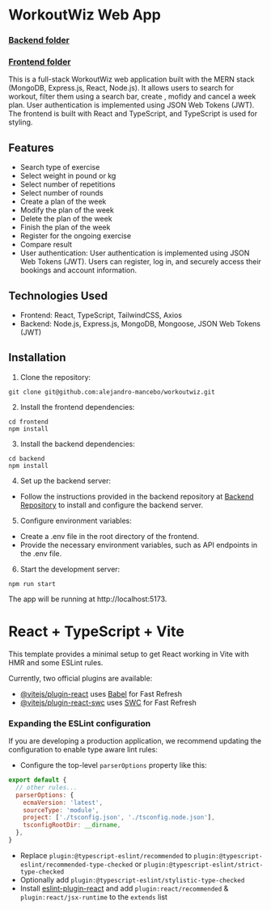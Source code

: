 # WorkoutWiz Web App

### [Backend folder](https://github.com/alejandro-mancebo/workoutwiz/blob/main/backend/README.md)

### [Frontend folder](https://github.com/alejandro-mancebo/workoutwiz/blob/main/frontend/README.md)


This is a full-stack WorkoutWiz web application built with the MERN stack (MongoDB, Express.js, React, Node.js). It allows users to search for workout, filter them using a search bar, create , mofidy and cancel a week plan. User authentication is implemented using JSON Web Tokens (JWT). The frontend is built with React and TypeScript, and TypeScript is used for styling.

## Features

-	Search type of exercise
-	Select weight in pound or kg
-	Select number of repetitions
-	Select number of rounds
-	Create a plan of the week
-	Modify the plan of the week
-	Delete the plan of the week
-	Finish the plan of the week
-	Register for the ongoing exercise
-	Compare result
-	User authentication: User authentication is implemented using JSON Web Tokens (JWT). Users can register, log in, and securely access their bookings and account information.

## Technologies Used

- Frontend: React, TypeScript, TailwindCSS, Axios
- Backend: Node.js, Express.js, MongoDB, Mongoose, JSON Web Tokens (JWT)

## Installation

1. Clone the repository:

```
git clone git@github.com:alejandro-mancebo/workoutwiz.git
```

2. Install the frontend dependencies:

```
cd frontend
npm install
```

3. Install the backend dependencies:

```
cd backend
npm install
```

4. Set up the backend server:

- Follow the instructions provided in the backend repository at [Backend Repository](https://github.com/alejandro-mancebo/workoutwiz/tree/main/backend) to install and configure the backend server.

5. Configure environment variables:

- Create a .env file in the root directory of the frontend.
- Provide the necessary environment variables, such as API endpoints in the .env file.

6. Start the development server:

```
npm run start
```

The app will be running at http://localhost:5173.


# React + TypeScript + Vite

This template provides a minimal setup to get React working in Vite with HMR and some ESLint rules.

Currently, two official plugins are available:

- [@vitejs/plugin-react](https://github.com/vitejs/vite-plugin-react/blob/main/packages/plugin-react/README.md) uses [Babel](https://babeljs.io/) for Fast Refresh
- [@vitejs/plugin-react-swc](https://github.com/vitejs/vite-plugin-react-swc) uses [SWC](https://swc.rs/) for Fast Refresh

### Expanding the ESLint configuration

If you are developing a production application, we recommend updating the configuration to enable type aware lint rules:

- Configure the top-level `parserOptions` property like this:

```js
export default {
  // other rules...
  parserOptions: {
    ecmaVersion: 'latest',
    sourceType: 'module',
    project: ['./tsconfig.json', './tsconfig.node.json'],
    tsconfigRootDir: __dirname,
  },
}
```

- Replace `plugin:@typescript-eslint/recommended` to `plugin:@typescript-eslint/recommended-type-checked` or `plugin:@typescript-eslint/strict-type-checked`
- Optionally add `plugin:@typescript-eslint/stylistic-type-checked`
- Install [eslint-plugin-react](https://github.com/jsx-eslint/eslint-plugin-react) and add `plugin:react/recommended` & `plugin:react/jsx-runtime` to the `extends` list

